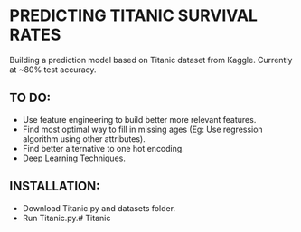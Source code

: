 <h1>PREDICTING TITANIC SURVIVAL RATES</h1>

Building a prediction model based on Titanic dataset from Kaggle. Currently at ~80% test accuracy. 

<h2>TO DO: </h2>

* Use feature engineering to build better more relevant features.
* Find most optimal way to fill in missing ages (Eg: Use regression algorithm using other attributes).
* Find better alternative to one hot encoding.
* Deep Learning Techniques.

<h2>INSTALLATION:</h2>

* Download Titanic.py and datasets folder.
* Run Titanic.py.# Titanic
